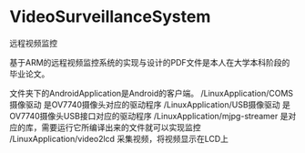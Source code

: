 # VideoSurveillanceSystem
远程视频监控

基于ARM的远程视频监控系统的实现与设计的PDF文件是本人在大学本科阶段的毕业论文。

文件夹下的AndroidApplication是Android的客户端。
/LinuxApplication/COMS摄像驱动  是OV7740摄像头对应的驱动程序
/LinuxApplication/USB摄像驱动   是OV7740摄像头USB接口对应的驱动程序
/LinuxApplication/mjpg-streamer  是对应的库，需要运行它所编译出来的文件就可以实现监控
/LinuxApplication/video2lcd    采集视频，将视频显示在LCD上
